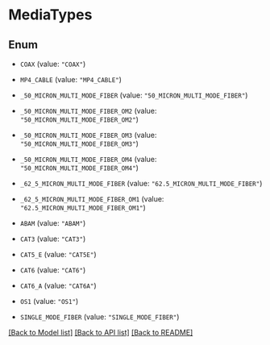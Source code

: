 # MediaTypes

## Enum


* `COAX` (value: `"COAX"`)

* `MP4_CABLE` (value: `"MP4_CABLE"`)

* `_50_MICRON_MULTI_MODE_FIBER` (value: `"50_MICRON_MULTI_MODE_FIBER"`)

* `_50_MICRON_MULTI_MODE_FIBER_OM2` (value: `"50_MICRON_MULTI_MODE_FIBER_OM2"`)

* `_50_MICRON_MULTI_MODE_FIBER_OM3` (value: `"50_MICRON_MULTI_MODE_FIBER_OM3"`)

* `_50_MICRON_MULTI_MODE_FIBER_OM4` (value: `"50_MICRON_MULTI_MODE_FIBER_OM4"`)

* `_62_5_MICRON_MULTI_MODE_FIBER` (value: `"62.5_MICRON_MULTI_MODE_FIBER"`)

* `_62_5_MICRON_MULTI_MODE_FIBER_OM1` (value: `"62.5_MICRON_MULTI_MODE_FIBER_OM1"`)

* `ABAM` (value: `"ABAM"`)

* `CAT3` (value: `"CAT3"`)

* `CAT5_E` (value: `"CAT5E"`)

* `CAT6` (value: `"CAT6"`)

* `CAT6_A` (value: `"CAT6A"`)

* `OS1` (value: `"OS1"`)

* `SINGLE_MODE_FIBER` (value: `"SINGLE_MODE_FIBER"`)


[[Back to Model list]](../README.md#documentation-for-models) [[Back to API list]](../README.md#documentation-for-api-endpoints) [[Back to README]](../README.md)


